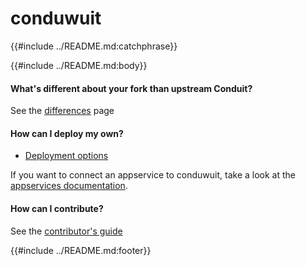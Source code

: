 # conduwuit

{{#include ../README.md:catchphrase}}

{{#include ../README.md:body}}

#### What's different about your fork than upstream Conduit?

See the [differences](differences.md) page

#### How can I deploy my own?

- [Deployment options](deploying.md)

If you want to connect an appservice to conduwuit, take a look at the
[appservices documentation](appservices.md).

#### How can I contribute?

See the [contributor's guide](contributing.md)

{{#include ../README.md:footer}}
